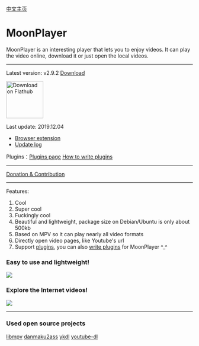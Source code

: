 [中文主页](https://github.com/coslyk/moonplayer/wiki/HomePageZH)

# MoonPlayer
MoonPlayer is an interesting player that lets you to enjoy videos. It can play the video online, download it or just open the local videos.

***
Latest version: v2.9.2 [Download](https://github.com/coslyk/moonplayer/wiki/Download)

<a href='https://flathub.org/apps/details/com.github.coslyk.MoonPlayer'><img height='100' alt='Download on Flathub' src='https://flathub.org/assets/badges/flathub-badge-en.png'/></a>

Last update: 2019.12.04

* [Browser extension](https://github.com/coslyk/moonplayer/wiki/BrowserExtension)
* [Update log](https://github.com/coslyk/moonplayer/blob/master/debian/changelog)

Plugins：[Plugins page](https://github.com/coslyk/moonplayer-plugins)
[How to write plugins](https://github.com/coslyk/moonplayer-plugins/wiki/PluginsTutorial)

***
[Donation & Contribution](https://github.com/coslyk/moonplayer/wiki/Contribute)
***
Features:
1. Cool
1. Super cool
1. Fuckingly cool
1. Beautiful and lightweight, package size on Debian/Ubuntu is only about 500kb
1. Based on MPV so it can play nearly all video formats
1. Directly open video pages, like Youtube's url
1. Support [plugins](https://github.com/coslyk/moonplayer-plugins), you can also [write plugins](https://github.com/coslyk/moonplayer-plugins/wiki/PluginsTutorialZH) for MoonPlayer ^_^

### Easy to use and lightweight!

![](https://github.com/coslyk/moonplayer/blob/screenshot/screenshot.png?raw=true)

### Explore the Internet videos!

![](https://github.com/coslyk/moonplayer/blob/screenshot/screenshot2.png?raw=true)

***
### Used open source projects
[libmpv](https://mpv.io)
[danmaku2ass](https://github.com/coslyk/danmaku2ass)
[ykdl](https://github.com/zhangn1985/ykdl)
[youtube-dl](https://github.com/rg3/youtube-dl)
